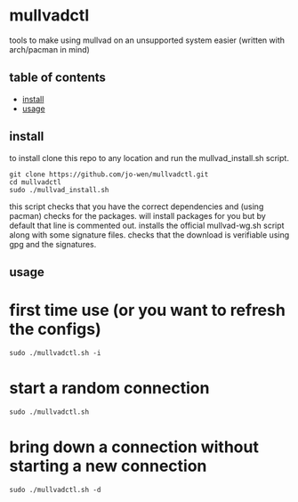 # mullvadctl

tools to make using mullvad on an unsupported system easier (written with arch/pacman in mind)

## table of contents

- [install](#install)
- [usage](#usage)

## install

to install clone this repo to any location and run the mullvad_install.sh script.
```
git clone https://github.com/jo-wen/mullvadctl.git
cd mullvadctl
sudo ./mullvad_install.sh
```
this script checks that you have the correct dependencies and (using pacman) checks for the packages.
will install packages for you but by default that line is commented out.
installs the official mullvad-wg.sh script along with some signature files.
checks that the download is verifiable using gpg and the signatures.


## usage

# first time use (or you want to refresh the configs)
```
sudo ./mullvadctl.sh -i
```

# start a random connection
```
sudo ./mullvadctl.sh
```

# bring down a connection without starting a new connection
```
sudo ./mullvadctl.sh -d
```
